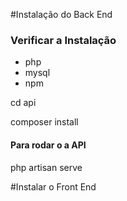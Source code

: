 #Instalação do Back End
  <h3>Verificar a Instalação</h3>
  <ul>
    <li>php</li>
    <li>mysql</li>
    <li>npm</li>
  </ul>
  <p>cd api</p>
  <p>composer install</p>
  <h4>Para rodar o a API </h4>
  <p>php artisan serve</p> 

#Instalar o Front End
